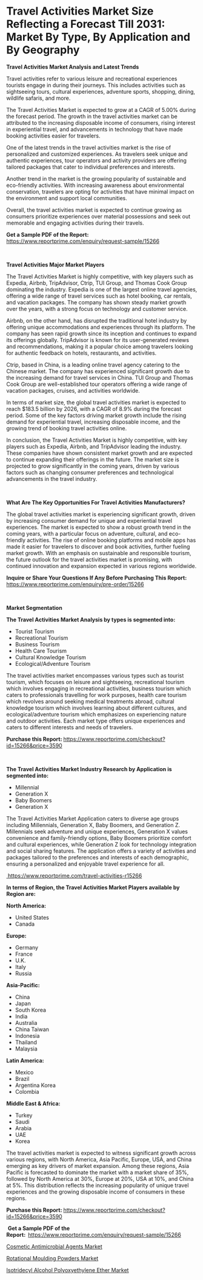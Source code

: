 <p><h1>Travel Activities Market Size Reflecting a Forecast Till 2031: Market By Type, By Application and By Geography</h1></p><p><strong>Travel Activities Market Analysis and Latest Trends</strong></p>
<p><p>Travel activities refer to various leisure and recreational experiences tourists engage in during their journeys. This includes activities such as sightseeing tours, cultural experiences, adventure sports, shopping, dining, wildlife safaris, and more.</p><p>The Travel Activities Market is expected to grow at a CAGR of 5.00% during the forecast period. The growth in the travel activities market can be attributed to the increasing disposable income of consumers, rising interest in experiential travel, and advancements in technology that have made booking activities easier for travelers.</p><p>One of the latest trends in the travel activities market is the rise of personalized and customized experiences. As travelers seek unique and authentic experiences, tour operators and activity providers are offering tailored packages that cater to individual preferences and interests.</p><p>Another trend in the market is the growing popularity of sustainable and eco-friendly activities. With increasing awareness about environmental conservation, travelers are opting for activities that have minimal impact on the environment and support local communities.</p><p>Overall, the travel activities market is expected to continue growing as consumers prioritize experiences over material possessions and seek out memorable and engaging activities during their travels.</p></p>
<p><strong>Get a Sample PDF of the Report:&nbsp;</strong> <a href="https://www.reportprime.com/enquiry/request-sample/15266">https://www.reportprime.com/enquiry/request-sample/15266</a></p>
<p>&nbsp;</p>
<p><strong>Travel Activities Major Market Players</strong></p>
<p><p>The Travel Activities Market is highly competitive, with key players such as Expedia, Airbnb, TripAdvisor, Ctrip, TUI Group, and Thomas Cook Group dominating the industry. Expedia is one of the largest online travel agencies, offering a wide range of travel services such as hotel booking, car rentals, and vacation packages. The company has shown steady market growth over the years, with a strong focus on technology and customer service.</p><p>Airbnb, on the other hand, has disrupted the traditional hotel industry by offering unique accommodations and experiences through its platform. The company has seen rapid growth since its inception and continues to expand its offerings globally. TripAdvisor is known for its user-generated reviews and recommendations, making it a popular choice among travelers looking for authentic feedback on hotels, restaurants, and activities.</p><p>Ctrip, based in China, is a leading online travel agency catering to the Chinese market. The company has experienced significant growth due to the increasing demand for travel services in China. TUI Group and Thomas Cook Group are well-established tour operators offering a wide range of vacation packages, cruises, and activities worldwide.</p><p>In terms of market size, the global travel activities market is expected to reach $183.5 billion by 2026, with a CAGR of 8.9% during the forecast period. Some of the key factors driving market growth include the rising demand for experiential travel, increasing disposable income, and the growing trend of booking travel activities online.</p><p>In conclusion, the Travel Activities Market is highly competitive, with key players such as Expedia, Airbnb, and TripAdvisor leading the industry. These companies have shown consistent market growth and are expected to continue expanding their offerings in the future. The market size is projected to grow significantly in the coming years, driven by various factors such as changing consumer preferences and technological advancements in the travel industry.</p></p>
<p>&nbsp;</p>
<p><strong>What Are The Key Opportunities For Travel Activities Manufacturers?</strong></p>
<p><p>The global travel activities market is experiencing significant growth, driven by increasing consumer demand for unique and experiential travel experiences. The market is expected to show a robust growth trend in the coming years, with a particular focus on adventure, cultural, and eco-friendly activities. The rise of online booking platforms and mobile apps has made it easier for travelers to discover and book activities, further fueling market growth. With an emphasis on sustainable and responsible tourism, the future outlook for the travel activities market is promising, with continued innovation and expansion expected in various regions worldwide.</p></p>
<p><strong>Inquire or Share Your Questions If Any Before Purchasing This Report:</strong> <a href="https://www.reportprime.com/enquiry/pre-order/15266">https://www.reportprime.com/enquiry/pre-order/15266</a></p>
<p>&nbsp;</p>
<p><strong>Market Segmentation</strong></p>
<p><strong>The Travel Activities Market Analysis by types is segmented into:</strong></p>
<p><ul><li>Tourist Tourism</li><li>Recreational Tourism</li><li>Business Tourism</li><li>Health Care Tourism</li><li>Cultural Knowledge Tourism</li><li>Ecological/Adventure Tourism</li></ul></p>
<p><p>The travel activities market encompasses various types such as tourist tourism, which focuses on leisure and sightseeing, recreational tourism which involves engaging in recreational activities, business tourism which caters to professionals travelling for work purposes, health care tourism which revolves around seeking medical treatments abroad, cultural knowledge tourism which involves learning about different cultures, and ecological/adventure tourism which emphasizes on experiencing nature and outdoor activities. Each market type offers unique experiences and caters to different interests and needs of travelers.</p></p>
<p><strong>Purchase this Report:&nbsp;</strong><a href="https://www.reportprime.com/checkout?id=15266&price=3590">https://www.reportprime.com/checkout?id=15266&price=3590</a></p>
<p>&nbsp;</p>
<p><strong>The Travel Activities Market Industry Research by Application is segmented into:</strong></p>
<p><ul><li>Millennial</li><li>Generation X</li><li>Baby Boomers</li><li>Generation X</li></ul></p>
<p><p>The Travel Activities Market Application caters to diverse age groups including Millennials, Generation X, Baby Boomers, and Generation Z. Millennials seek adventure and unique experiences, Generation X values convenience and family-friendly options, Baby Boomers prioritize comfort and cultural experiences, while Generation Z look for technology integration and social sharing features. The application offers a variety of activities and packages tailored to the preferences and interests of each demographic, ensuring a personalized and enjoyable travel experience for all.</p></p>
<p><a href="https://www.reportprime.com/travel-activities-r15266">&nbsp;https://www.reportprime.com/travel-activities-r15266</a></p>
<p><strong>In terms of Region, the Travel Activities Market Players available by Region are:</strong></p>
<p>
    <p> <strong> North America: </strong>
        <ul>
            <li>United States</li>
            <li>Canada</li>
        </ul>
        </p> 
    <p> <strong> Europe: </strong>
        <ul>
            <li>Germany</li>
            <li>France</li>
            <li>U.K.</li>
            <li>Italy</li>
            <li>Russia</li>
        </ul>
        </p> 
    <p> <strong> Asia-Pacific: </strong>
        <ul>
            <li>China</li>
            <li>Japan</li>
            <li>South Korea</li>
            <li>India</li>
            <li>Australia</li>
            <li>China Taiwan</li>
            <li>Indonesia</li>
            <li>Thailand</li>
            <li>Malaysia</li>
        </ul>
        </p> 
    <p> <strong> Latin America: </strong>
        <ul>
            <li>Mexico</li>
            <li>Brazil</li>
            <li>Argentina Korea</li>
            <li>Colombia</li>
        </ul>
        </p> 
    <p> <strong> Middle East & Africa: </strong>
        <ul>
            <li>Turkey</li>
            <li>Saudi</li>
            <li>Arabia</li>
            <li>UAE</li>
            <li>Korea</li>
        </ul>
    </p>
    </p>
<p><p>The travel activities market is expected to witness significant growth across various regions, with North America, Asia Pacific, Europe, USA, and China emerging as key drivers of market expansion. Among these regions, Asia Pacific is forecasted to dominate the market with a market share of 35%, followed by North America at 30%, Europe at 20%, USA at 10%, and China at 5%. This distribution reflects the increasing popularity of unique travel experiences and the growing disposable income of consumers in these regions.</p></p>
<p><strong>Purchase this Report: </strong><a href="https://www.reportprime.com/checkout?id=15266&price=3590">https://www.reportprime.com/checkout?id=15266&price=3590</a></p>
<p>&nbsp;<strong>Get a Sample PDF of the Report:&nbsp;&nbsp;</strong><a href="https://www.reportprime.com/enquiry/request-sample/15266">https://www.reportprime.com/enquiry/request-sample/15266</a></p>
<p><strong></strong></p>
<p><p><a href="https://www.linkedin.com/pulse/cosmetic-antimicrobial-agents-market-size-global-industry-8pw3e?trackingId=18WviC%2F%2BgJuRKHv1IpGSWQ%3D%3D">Cosmetic Antimicrobial Agents Market</a></p><p><a href="https://www.linkedin.com/pulse/rotational-moulding-powders-market-centers-aspects-growth-wdwze?trackingId=%2FMK0%2Bw0Z0A2qbi%2BdDxnCnw%3D%3D">Rotational Moulding Powders Market</a></p><p><a href="https://www.linkedin.com/pulse/isotridecyl-alcohol-polyoxyethylene-ether-market-size-global-dde3e?trackingId=MQ%2BI5zzzmmTNzTWs8BKoTg%3D%3D">Isotridecyl Alcohol Polyoxyethylene Ether Market</a></p></p>